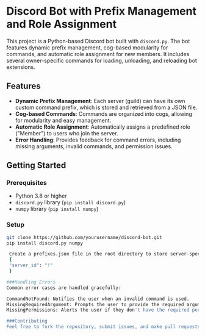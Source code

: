 # Discord Bot with Prefix Management and Role Assignment

This project is a Python-based Discord bot built with `discord.py`. The bot features dynamic prefix management, cog-based modularity for commands, and automatic role assignment for new members. It includes several owner-specific commands for loading, unloading, and reloading bot extensions.

## Features

- **Dynamic Prefix Management**: Each server (guild) can have its own custom command prefix, which is stored and retrieved from a JSON file.
- **Cog-based Commands**: Commands are organized into cogs, allowing for modularity and easy management.
- **Automatic Role Assignment**: Automatically assigns a predefined role ("Member") to users who join the server.
- **Error Handling**: Provides feedback for command errors, including missing arguments, invalid commands, and permission issues.

## Getting Started

### Prerequisites

- Python 3.8 or higher
- `discord.py` library (`pip install discord.py`)
- `numpy` library (`pip install numpy`)

### Setup
   ```bash
   git clone https://github.com/yourusername/discord-bot.git
   pip install discord.py numpy

    Create a prefixes.json file in the root directory to store server-specific prefixes. Example content:
    {
    "server_id": "!"
    }

###Handling Errors
Common error cases are handled gracefully:

CommandNotFound: Notifies the user when an invalid command is used.
MissingRequiredArgument: Prompts the user to provide the required argument.
MissingPermissions: Alerts the user if they don't have the required permissions.

###Contributing
Feel free to fork the repository, submit issues, and make pull requests to improve this bot. Contributions are welcome!
